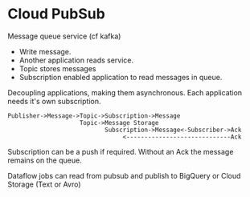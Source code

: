 # Cloud PubSub

Message queue service (cf kafka)

- Write message.
- Another application reads service.
- Topic stores messages
- Subscription enabled application to read messages in queue.

Decoupling applications, making them asynchronous. Each application needs it's own subscription.

````
Publisher->Message->Topic->Subscription->Message
                    Topic->Message Storage
                           Subscription->Message<-Subscriber->Ack
                                <-----------------------------Ack
````
Subscription can be a push if required. Without an Ack the message remains on the queue.

Dataflow jobs can read from pubsub and publish to BigQuery or Cloud Storage (Text or Avro)
